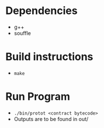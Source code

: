 # Dependencies
* g++
* souffle

# Build instructions

* `make`

# Run Program

* `./bin/protot <contract bytecode>`
* Outputs are to be found in out/